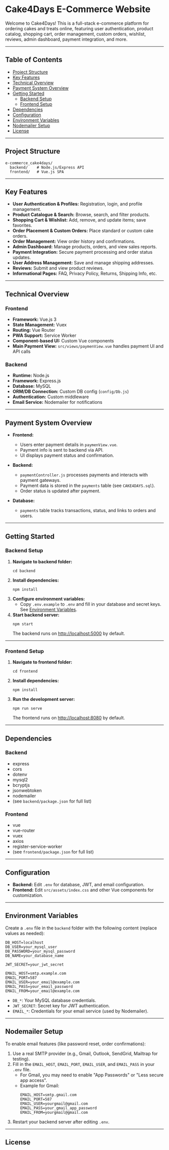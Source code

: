 # Cake4Days E-Commerce Website

Welcome to Cake4Days! This is a full-stack e-commerce platform for ordering cakes and treats online, featuring user authentication, product catalog, shopping cart, order management, custom orders, wishlist, reviews, admin dashboard, payment integration, and more.

---

## Table of Contents

- [Project Structure](#project-structure)
- [Key Features](#key-features)
- [Technical Overview](#technical-overview)
- [Payment System Overview](#payment-system-overview)
- [Getting Started](#getting-started)
  - [Backend Setup](#backend-setup)
  - [Frontend Setup](#frontend-setup)
- [Dependencies](#dependencies)
- [Configuration](#configuration)
- [Environment Variables](#environment-variables)
- [Nodemailer Setup](#nodemailer-setup)
- [License](#license)

---

## Project Structure

```
e-commerce_cake4days/
  backend/    # Node.js/Express API
  frontend/   # Vue.js SPA
```

---

## Key Features

- **User Authentication & Profiles:** Registration, login, and profile management.
- **Product Catalogue & Search:** Browse, search, and filter products.
- **Shopping Cart & Wishlist:** Add, remove, and update items; save favorites.
- **Order Placement & Custom Orders:** Place standard or custom cake orders.
- **Order Management:** View order history and confirmations.
- **Admin Dashboard:** Manage products, orders, and view sales reports.
- **Payment Integration:** Secure payment processing and order status updates.
- **User Address Management:** Save and manage shipping addresses.
- **Reviews:** Submit and view product reviews.
- **Informational Pages:** FAQ, Privacy Policy, Returns, Shipping Info, etc.

---

## Technical Overview

### Frontend

- **Framework:** Vue.js 3
- **State Management:** Vuex
- **Routing:** Vue Router
- **PWA Support:** Service Worker
- **Component-based UI:** Custom Vue components
- **Main Payment View:** `src/views/paymenView.vue` handles payment UI and API calls

### Backend

- **Runtime:** Node.js
- **Framework:** Express.js
- **Database:** MySQL
- **ORM/DB Connection:** Custom DB config (`config/Db.js`)
- **Authentication:** Custom middleware
- **Email Service:** Nodemailer for notifications

---

## Payment System Overview

- **Frontend:**  
  - Users enter payment details in `paymenView.vue`.
  - Payment info is sent to backend via API.
  - UI displays payment status and confirmation.

- **Backend:**  
  - `paymentController.js` processes payments and interacts with payment gateways.
  - Payment data is stored in the `payments` table (see `CAKE4DAYS.sql`).
  - Order status is updated after payment.

- **Database:**  
  - `payments` table tracks transactions, status, and links to orders and users.

---

## Getting Started

### Backend Setup

1. **Navigate to backend folder:**
   ```
   cd backend
   ```
2. **Install dependencies:**
   ```
   npm install
   ```
3. **Configure environment variables:**
   - Copy `.env.example` to `.env` and fill in your database and secret keys. See [Environment Variables](#environment-variables).
4. **Start backend server:**
   ```
   npm start
   ```
   The backend runs on [http://localhost:5000](http://localhost:5000) by default.

---

### Frontend Setup

1. **Navigate to frontend folder:**
   ```
   cd frontend
   ```
2. **Install dependencies:**
   ```
   npm install
   ```
3. **Run the development server:**
   ```
   npm run serve
   ```
   The frontend runs on [http://localhost:8080](http://localhost:8080) by default.

---

## Dependencies

### Backend

- express
- cors
- dotenv
- mysql2
- bcryptjs
- jsonwebtoken
- nodemailer
- (see `backend/package.json` for full list)

### Frontend

- vue
- vue-router
- vuex
- axios
- register-service-worker
- (see `frontend/package.json` for full list)

---

## Configuration

- **Backend:** Edit `.env` for database, JWT, and email configuration.
- **Frontend:** Edit `src/assets/index.css` and other Vue components for customization.

---

## Environment Variables

Create a `.env` file in the `backend` folder with the following content (replace values as needed):

```
DB_HOST=localhost
DB_USER=your_mysql_user
DB_PASSWORD=your_mysql_password
DB_NAME=your_database_name

JWT_SECRET=your_jwt_secret

EMAIL_HOST=smtp.example.com
EMAIL_PORT=587
EMAIL_USER=your_email@example.com
EMAIL_PASS=your_email_password
EMAIL_FROM=your_email@example.com
```

- `DB_*`: Your MySQL database credentials.
- `JWT_SECRET`: Secret key for JWT authentication.
- `EMAIL_*`: Credentials for your email service (used by Nodemailer).

---

## Nodemailer Setup

To enable email features (like password reset, order confirmations):

1. Use a real SMTP provider (e.g., Gmail, Outlook, SendGrid, Mailtrap for testing).
2. Fill in the `EMAIL_HOST`, `EMAIL_PORT`, `EMAIL_USER`, and `EMAIL_PASS` in your `.env` file.
   - For Gmail, you may need to enable "App Passwords" or "Less secure app access".
   - Example for Gmail:
     ```
     EMAIL_HOST=smtp.gmail.com
     EMAIL_PORT=587
     EMAIL_USER=yourgmail@gmail.com
     EMAIL_PASS=your_gmail_app_password
     EMAIL_FROM=yourgmail@gmail.com
     ```
3. Restart your backend server after editing `.env`.

---

## License